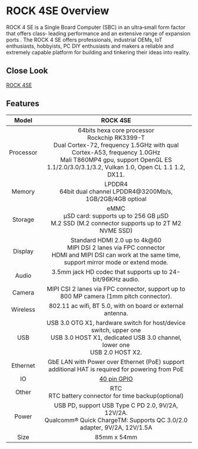 ﻿---
sidebar_label: 'Overview'
sidebar_position: 3
---

# ROCK 4SE Overview

ROCK 4 SE is a Single Board Computer (SBC) in an ultra‑small form factor that offers class‑
leading performance and an extensive range of expansion ports . The ROCK 4 SE offers
professionals, industrial OEMs, IoT enthusiasts, hobbyists, PC DIY enthusiasts and makers a
reliable and extremely capable platform for building and tinkering their ideas into reality.

## Close Look

[ROCK 4SE](/img/rock4/rock4se-closelook.webp)

## Features

|Model|ROCK 4SE|
|:-:|:-:|
|Processor|64bits hexa core processor<br/>Rockchip RK3399-T<br/>Dual Cortex-72, frequency 1.5GHz with qual Cortex-A53, frequency 1.0GHz<br/>Mali T860MP4 gpu, support OpenGL ES 1.1/2.0/3.0/3.1/3.2, Vulkan 1.0, Open CL 1.1 1.2, DX11.|
|Memory|LPDDR4<br/>64bit dual channel LPDDR4@3200Mb/s, 1GB/2GB/4GB optioal|
|Storage|eMMC<br/>μSD card: supports up to 256 GB μSD<br/>M.2 SSD (M.2 connector supports up to 2T M2 NVME SSD)|
|Display|Standard HDMI 2.0 up to 4k@60<br/>MIPI DSI 2 lanes via FPC connector<br/>HDMI and MIPI DSI can work at the same time, support mirror mode or extend mode.|
|Audio|	3.5mm jack HD codec that supports up to 24-bit/96KHz audio.|
|Camera|MIPI CSI 2 lanes via FPC connector, support up to 800 MP camera (1mm pitch connector).|
|Wireless|802.11 ac wifi, BT 5.0, with on board or external antenna.|
|USB|USB 3.0 OTG X1, hardware switch for host/device switch, upper one<br/>USB 3.0 HOST X1, dedicated USB 3.0 channel, lower one<br/>USB 2.0 HOST X2.|
|Ethernet|GbE LAN with Power over Ethernet (PoE) support additional HAT is required for powering from PoE|
|IO|[40 pin GPIO](../hardware/rock4se-gpio)|
|Other|RTC<br/>RTC battery connector for time backup(optional)|
|Power|USB PD, support USB Type C PD 2.0, 9V/2A, 12V/2A.<br/>Qualcomm® Quick ChargeTM: Supports QC 3.0/2.0 adapter, 9V/2A, 12V/1.5A|
|Size|85mm x 54mm|

